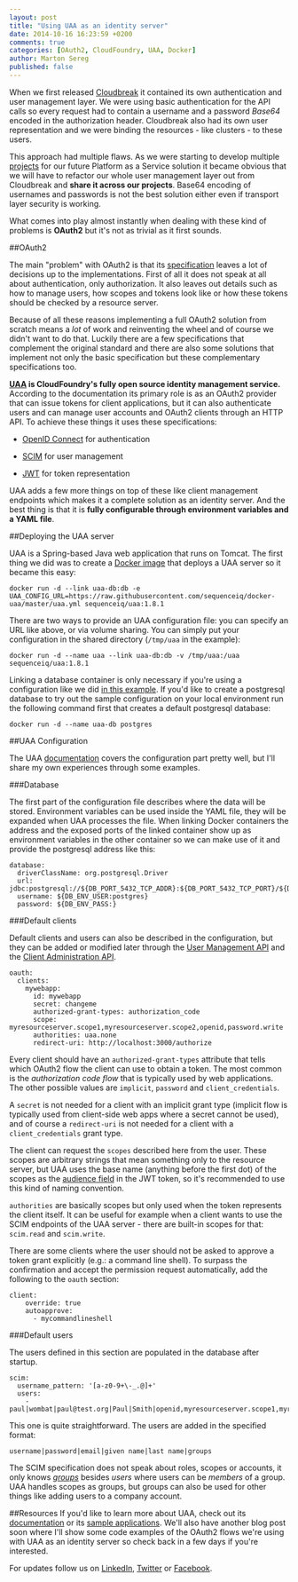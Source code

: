 ```yaml
---
layout: post
title: "Using UAA as an identity server"
date: 2014-10-16 16:23:59 +0200
comments: true
categories: [OAuth2, CloudFoundry, UAA, Docker]
author: Marton Sereg
published: false
---
```


When we first released [Cloudbreak](https://cloudbreak.sequenceiq.com/) it contained its own authentication and user management layer.
We were using basic authentication for the API calls so every request had to contain a username and a password *Base64* encoded in the authorization header.
Cloudbreak also had its own user representation and we were binding the resources - like clusters - to these users.

This approach had multiple flaws. As we were starting to develop multiple [projects](http://sequenceiq.com/periscope/) for our future Platform as a Service solution it became obvious that we will have to refactor our whole user management layer out from Cloudbreak and **share it across our projects**.
Base64 encoding of usernames and passwords is not the best solution either even if transport layer security is working.

What comes into play almost instantly when dealing with these kind of problems is **OAuth2** but it's not as trivial as it first sounds.

##OAuth2

The main "problem" with OAuth2 is that its [specification](http://tools.ietf.org/html/rfc6749) leaves a lot of decisions up to the implementations.
First of all it does not speak at all about authentication, only authorization. It also leaves out details such as how to manage users, how scopes and tokens look like or how these tokens should be checked by a resource server.

Because of all these reasons implementing a full OAuth2 solution from scratch means a *lot* of work and reinventing the wheel and of course we didn't want to do that.
Luckily there are a few specifications that complement the original standard and there are also some solutions that implement not only the basic specification but these complementary specifications too.

**[UAA](https://github.com/cloudfoundry/uaa) is CloudFoundry's fully open source identity management service.**
According to the documentation its primary role is as an OAuth2 provider that can issue tokens for client applications, but it can also authenticate users and can manage user accounts and OAuth2 clients through an HTTP API.
To achieve these things it uses these specifications:

- [OpenID Connect](http://openid.net/connect/) for authentication

- [SCIM](http://www.simplecloud.info/) for user management

- [JWT](http://self-issued.info/docs/draft-ietf-oauth-json-web-token.html) for token representation

UAA adds a few more things on top of these like client management endpoints which makes it a complete solution as an identity server.
And the best thing is that it is **fully configurable through environment variables and a YAML file**.

<!-- more --> 

##Deploying the UAA server

UAA is a Spring-based Java web application that runs on Tomcat. The first thing we did was to create a [Docker image](https://registry.hub.docker.com/u/sequenceiq/uaa/) that deploys a UAA server so it became this easy:
```
docker run -d --link uaa-db:db -e UAA_CONFIG_URL=https://raw.githubusercontent.com/sequenceiq/docker-uaa/master/uaa.yml sequenceiq/uaa:1.8.1
```
There are two ways to provide an UAA configuration file: you can specify an URL like above, or via volume sharing. You can simply put your configuration in the shared directory (`/tmp/uaa` in the example):
```
docker run -d --name uaa --link uaa-db:db -v /tmp/uaa:/uaa sequenceiq/uaa:1.8.1
```
Linking a database container is only necessary if you're using a configuration like we did [in this example](https://github.com/sequenceiq/docker-uaa/blob/master/uaa.yml).
If you'd like to create a postgresql database to try out the sample configuration on your local environment run the following command first that creates a default postgresql database:
```
docker run -d --name uaa-db postgres
```

##UAA Configuration

The UAA [documentation](https://github.com/cloudfoundry/uaa/blob/master/docs/Sysadmin-Guide.rst#configuration) covers the configuration part pretty well, but I'll share my own experiences through some examples.

###Database

The first part of the configuration file describes where the data will be stored. Environment variables can be used inside the YAML file, they will be expanded when UAA processes the file.
When linking Docker containers the address and the exposed ports of the linked container show up as environment variables in the other container so we can make use of it and provide the postgresql address like this:
```
database:
  driverClassName: org.postgresql.Driver
  url: jdbc:postgresql://${DB_PORT_5432_TCP_ADDR}:${DB_PORT_5432_TCP_PORT}/${DB_ENV_DB:postgres}
  username: ${DB_ENV_USER:postgres}
  password: ${DB_ENV_PASS:}
```

###Default clients

Default clients and users can also be described in the configuration, but they can be added or modified later through the [User Management API](https://github.com/cloudfoundry/uaa/blob/master/docs/UAA-APIs.rst#user-account-management-apis) and the [Client Administration API](https://github.com/cloudfoundry/uaa/blob/master/docs/UAA-APIs.rst#client-registration-administration-apis).

```
oauth:
  clients:
    mywebapp:
      id: mywebapp
      secret: changeme
      authorized-grant-types: authorization_code
      scope: myresourceserver.scope1,myresourceserver.scope2,openid,password.write
      authorities: uaa.none
      redirect-uri: http://localhost:3000/authorize
```
Every client should have an `authorized-grant-types` attribute that tells which OAuth2 flow the client can use to obtain a token. The most common is the *authorization code flow* that is typically used by web applications. The other possible values are `implicit`, `password` and `client_credentials`.

A `secret` is not needed for a client with an implicit grant type (implicit flow is typically used from client-side web apps where a secret cannot be used), and of course a `redirect-uri` is not needed for a client with a `client_credentials` grant type.

The client can request the `scopes` described here from the user. These scopes are arbitrary strings that mean something only to the resource server, but UAA uses the base name (anything before the first dot) of the scopes as the [audience field](http://tools.ietf.org/html/draft-ietf-oauth-json-web-token-25#section-4.1.3) in the JWT token, so it's recommended to use this kind of naming convention.

`authorities` are basically scopes but only used when the token represents the client itself. It can be useful for example when a client wants to use the SCIM endpoints of the UAA server - there are built-in scopes for that: `scim.read` and `scim.write`.

There are some clients where the user should not be asked to approve a token grant explicitly (e.g.: a command line shell). To surpass the confirmation and accept the permission request automatically, add the following to the `oauth` section:
```
client:
    override: true
    autoapprove:
      - mycommandlineshell
```

###Default users

The users defined in this section are populated in the database after startup.

```
scim:
  username_pattern: '[a-z0-9+\-_.@]+'
  users:
    - paul|wombat|paul@test.org|Paul|Smith|openid,myresourceserver.scope1,myresourceserver.scope2
```

This one is quite straightforward. The users are added in the specified format:
```
username|password|email|given name|last name|groups
```
The SCIM specification does not speak about roles, scopes or accounts, it only knows *[groups](http://www.simplecloud.info/specs/draft-scim-core-schema-01.html#group-resource)* besides *users* where users can be *members* of a group.
UAA handles scopes as groups, but groups can also be used for other things like adding users to a company account.

##Resources
If you'd like to learn more about UAA, check out its [documentation](https://github.com/cloudfoundry/uaa/tree/master/docs) or its [sample applications](https://github.com/cloudfoundry/uaa/tree/master/samples).
We'll also have another blog post soon where I'll show some code examples of the OAuth2 flows we're using with UAA as an identity server so check back in a few days if you're interested.

For updates follow us on [LinkedIn](https://www.linkedin.com/company/sequenceiq), [Twitter](https://twitter.com/sequenceiq) or [Facebook](https://www.facebook.com/sequenceiq).

